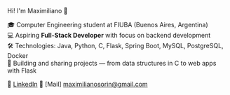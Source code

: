 Hi! I'm Maximiliano 👋  

🎓 Computer Engineering student at FIUBA (Buenos Aires, Argentina)  
💻 Aspiring **Full-Stack Developer** with focus on backend development  
🛠️ Technologies: Java, Python, C, Flask, Spring Boot, MySQL, PostgreSQL, Docker  
📂 Building and sharing projects — from data structures in C to web apps with Flask  

🔗 [LinkedIn](https://www.linkedin.com/in/maximiliano-leonel-sorin-8285a9337)
📧 [Mail] maximilianosorin@gmail.com
